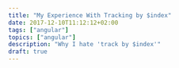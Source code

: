 ```yaml
---
title: "My Experience With Tracking by $index"
date: 2017-12-10T11:12:12+02:00
tags: ["angular"]
topics: ["angular"]
description: "Why I hate 'track by $index'"
draft: true
---
```

